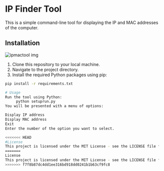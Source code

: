 # IP Finder Tool

This is a simple command-line tool for displaying the IP and MAC addresses of the computer.

## Installation
![ipmactool img](https://github.com/HARISHKUMAR023/IPMAC/assets/88447060/a7e61ce9-1600-4efc-9d2c-8bfe35bb28f4)

1. Clone this repository to your local machine.
2. Navigate to the project directory.
3. Install the required Python packages using pip:

```bash
pip install -r requirements.txt

# Usage
Run the tool using Python:
     python setuprun.py
You will be presented with a menu of options:

Display IP address
Display MAC address
Exit
Enter the number of the option you want to select.

<<<<<<< HEAD
#License
This project is licensed under the MIT License - see the LICENSE file for details.
=======
License
This project is licensed under the MIT License - see the LICENSE file for details.
>>>>>>> f7f8b87dc4dd1ee316bd918dd0241b1b63cf9fc8
